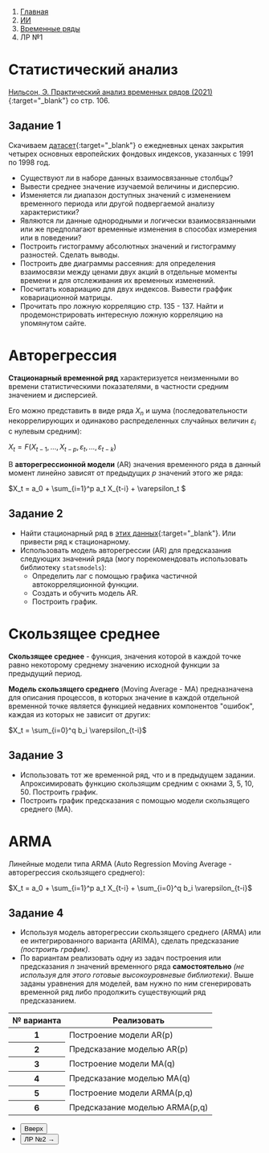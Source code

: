 <ol class="breadcrumb">
  <li class="breadcrumb-item"><a href="{{ site.baseurl }}">Главная</a></li>
  <li class="breadcrumb-item"><a href="{{ site.baseurl }}/artificial-intelligence/index.html">ИИ</a></li>
  <li class="breadcrumb-item"><a href="{{ site.baseurl }}/artificial-intelligence/time-series/index.html">Временные ряды</a></li>
  <li class="breadcrumb-item active">ЛР №1</li>
</ol>

<nav>
  <ul></ul>
</nav>

# Статистический анализ

[Нильсон, Э. Практический анализ временных рядов (2021)](https://vk.com/doc565756056_616232540?hash=qzp7VWbZG3MsVOx1djYaqBAzzkf1IaOOS83a6IqjswT&dl=KT3lOyVMVxRtOI2XnfvtZzZ2OVqYzPUj7YzrmvXcVw0){:target="_blank"} со стр. 106.

## Задание 1

Скачиваем [датасет](https://github.com/vincentarelbundock/Rdatasets/blob/master/csv/datasets/EuStockMarkets.csv){:target="_blank"} о ежедневных ценах закрытия четырех основных европейских фондовых индексов, указанных с 1991 по 1998 год.

* Существуют ли в наборе данных взаимосвязанные столбцы?
* Вывести среднее значение изучаемой величины и дисперсию.
* Изменяется ли диапазон доступных значений с изменением временного
периода или другой подвергаемой анализу характеристики?
* Являются ли данные однородными и логически взаимосвязанными или же
предполагают временные изменения в способах измерения или в поведении?
* Построить гистограмму абсолютных значений и гистограмму разностей. Сделать выводы.
* Построить две диаграммы рассеяния: для определения взаимосвязи между ценами двух акций в отдельные моменты времени и для отслеживания их временных изменений.
* Посчитать ковариацию для двух индексов. Вывести граффик ковариационной матрицы.
* Прочитать про ложную корреляцию стр. 135 - 137. Найти и продемонстрировать интересную ложную корреляцию на упомянутом сайте.

# Авторегрессия 

**Стационарный временной ряд** характеризуется неизменными во времени статистическими показателями, в частности средним значением и дисперсией.

Его можно представить в виде ряда $X_n$ и шума (последовательности некоррелирующих и одинаково распределенных случайных величин $\varepsilon_i$ с нулевым средним):

$X_t = F(X_{t-1}, ..., X_{t-p}, \varepsilon_t, ..., \varepsilon_{t-k})$

В **авторегрессионной модели** (AR) значения временного ряда в данный момент линейно зависят от предыдущих $p$ значений этого же ряда:

$X_t = a_0 + \sum_{i=1}^p a_t X_{t-i} + \varepsilon_t $

## Задание 2

* Найти стационарный ряд в [этих данных](https://archive.ics.uci.edu/dataset/360/air+quality){:target="_blank"}. Или привести ряд к стационарному.
* Использовать модель авторегрессии (AR) для предсказания следующих значений ряда (могу порекомендовать использовать библиотеку `statsmodels`):
  * Определить лаг с помощью графика частичной автокорреляционной функции.
  * Создать и обучить модель AR.
  * Построить график.

# Cкользящее среднее

**Cкользящее среднее** - функция, значения которой в каждой точке равно некоторому среднему значению исходной функции за предыдущий период.

**Модель скользящего среднего** (Moving Average - MA) предназначена для описания процессов, в которых значение в каждой отдельной временной точке является функцией недавних компонентов "ошибок", каждая из которых не зависит от других:

$X_t = \sum_{i=0}^q b_i \varepsilon_{t-i}$


## Задание 3

* Использовать тот же временной ряд, что и в предыдущем задании. Апроксимировать функцию скользящим средним с окнами 3, 5, 10, 50. Построить график.
* Построить график предсказания с помощью модели скользящего среднего (MA).

# ARMA

Линейные модели типа ARMA (Auto Regression Moving Average - авторегрессия скользящего среднего):

$X_t = a_0 + \sum_{i=1}^p a_t X_{t-i} + \sum_{i=0}^q b_i \varepsilon_{t-i}$

## Задание 4

* Используя модель авторегрессии скользящего среднего (ARMA) или ее интегрированного варианта (ARIMA), сделать предсказание *(построить график)*.
* По вариантам реализовать одну из задач построения или предсказания $n$ значений временного ряда **самостоятельно** *(не используя для этого готовые высокоуровневые библиотеки)*. Выше заданы уравнения для моделей, вам нужно по ним сгенерировать временной ряд либо продолжить существующий ряд предсказанием.

<div class="table-responsive">
<table class="table table-hover">
  <thead>
    <tr>
      <th scope="col">№ варианта</th>
      <th scope="col">Реализовать</th>
    </tr>
  </thead>
  <tbody>
    <tr class="table-active">
      <th scope="row">1</th>
      <td>Построение модели AR(p)</td>
    </tr>
    <tr class="table-primary">
      <th scope="row">2</th>
      <td>Предсказание моделью AR(p)</td>
    </tr>
    <tr class="table-active">
      <th scope="row">3</th>
      <td>Построение модели MA(q)</td>
    </tr>
    <tr class="table-primary">
      <th scope="row">4</th>
      <td>Предсказание моделью MA(q)</td>
    </tr>
    <tr class="table-active">
      <th scope="row">5</th>
      <td>Построение модели ARMA(p,q)</td>
    </tr>
    <tr class="table-primary">
      <th scope="row">6</th>
      <td>Предсказание моделью ARMA(p,q)</td>
    </tr>
  </tbody>
</table>
</div>

<div class="row">
  <div class="col-lg-12">
    <ul class="list-unstyled">
      <li class="float-end">
        <button type="button" class="btn btn-outline-primary" onclick="window.location.href='#статистический-анализ';">Вверх</button>
      </li>
      <li  class="float-end">
       <button type="button" class="btn btn-primary" onclick="window.location.href='{{ site.baseurl }}/artificial-intelligence/time-series/labs/lab2.html';">ЛР №2 →</button>
     </li>
      <!-- <li>
        <button type="button" class="btn btn-primary" onclick="window.location.href='{{ site.baseurl }}/artificial-intelligence/time-series/labs/lab5.html';">← ЛР №5</button>
      </li> -->
    </ul>
  </div>
</div>

